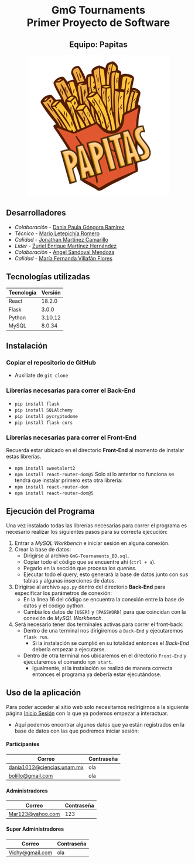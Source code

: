 <h1  align="center">
GmG Tournaments
<br>
Primer Proyecto de Software
</h1>

<h2 align="center">Equipo: Papitas </h2>

<p align="center">
  <img src="PapitasLogo.png" />
</p>

  

## Desarrolladores

-  *Colaboración* - [Dania Paula Góngora Ramírez](https://github.com/daniagongora)
-  *Técnico* - [Mario Letepichía Romero](https://github.com/MarioLetepichia)
-  *Calidad* - [Jonathan Martínez Camarillo](https://github.com/Jonathan318042989)
-  *Líder* - [Zuriel Enrique Martínez Hernández](https://github.com/Zurieel)
-  *Colaboración* - [Angel Sandoval Mendoza](https://github.com/AngelSandovalMendoza)
-  *Calidad* - [María Fernanda Villafán Flores](https://github.com/FernandaVillafan)

## Tecnologías utilizadas
Tecnología | Versión
----- | ----
React |18.2.0
Flask | 3.0.0
Python | 3.10.12
MySQL | 8.0.34

## Instalación
### Copiar el repositorio de GitHub
- Auxiliate de `git clone`

### Librerías necesarias para correr el Back-End
- `pip install flask`  
- `pip install SQLAlchemy`
- `pip install pycryptodome`
- `pip install flask-cors`

### Librerías necesarias para correr el Front-End
Recuerda estar ubicado en el directorio __Front-End__ al momento de instalar estas librerías.
- `npm install sweetalert2`
- `npm install react-router-dom@5`
Solo si lo anterior no funciona se tendrá que instalar primero esta otra librería:
- `npm install react-router-dom`
- `npm install react-router-dom@5`

## Ejecución del Programa
Una vez instalado todas las librerías necesarias para correr el programa es necesario realizar los siguientes pasos para su correcta ejecución:
1. Entrar a _MySQL Workbench_ e iniciar sesión en alguna conexión.
2. Crear la base de datos:
	* Dirigirse al archivo `GmG-Tournaments_BD.sql`.
	* Copiar todo el código que se encuentre ahí (`ctrl + a`).
	* Pegarlo en la sección que procesa los _queries_.
	* Ejecutar todo el query, esto generará la base de datos junto con sus tablas y algunas inserciones de datos.
3. Dirigirse al archivo `app.py` dentro del directorio __Back-End__ para especificar los parámetros de conexión:
	* En la línea 16 del código se encuentra la conexión entre la base de datos y el código python.
	* Cambia los datos de `[USER]` y `[PASSWORD]` para que coincidan con la conexión de _MySQL Workbench_.
4. Será necesario tener dos terminales activas para correr el front-back:
	* Dentro de una terminal nos dirigiremos a `Back-End` y ejecutaremos `flask run`.
		* Si la instalación se cumplió en su totalidad entonces el _Back-End_ debería empezar a ejecutarse.
	* Dentro de otra terminal nos ubicaremos en el directorio `Front-End` y ejecutaremos el comando `npm start`.
		* Igualmente, si la instalación se realizó de manera correcta entonces el programa ya debería estar ejecutándose.

## Uso de la aplicación
Para poder acceder al sitio web solo necesitamos redirigirnos a la siguiente página [Inicio Sesión](http://localhost:3000/) con la que ya podemos empezar a interactuar.
- Aquí podemos encontrar algunos datos que ya están registrados en la base de datos con las que podremos iniciar sesión:

#### __Participantes__
Correo | Contraseña
--- | ---
dania1012@ciencias.unam.mx | ola
bolillo@gmail.com | ola

#### __Administradores__
Correo | Contraseña
--- | ---
Mar123@yahoo.com | 123

#### __Super Administradores__
Correo | Contraseña
--- | ---
Vichy@gmail.com | ola
